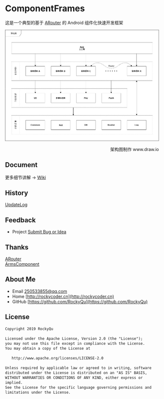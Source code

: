 # ComponentFrames
这是一个典型的基于 [ARouter](https://github.com/alibaba/ARouter) 的 Android 组件化快速开发框架

![ArchitectureImage](https://github.com/RockyQu/ComponentFrames/blob/master/ImageFolder/ArchitectureImage.jpg "ArchitectureImage")
<p align="right">架构图制作 www.draw.io</p>

## Document
更多细节讲解 → [Wiki](https://github.com/RockyQu/ComponentFrames/wiki)  

## History
[UpdateLog](https://github.com/RockyQu/Logg/releases)   

## Feedback
* Project  [Submit Bug or Idea](https://github.com/RockyQu/ComponentFrames/issues)   

## Thanks
[ARouter](https://github.com/alibaba/ARouter)  
[ArmsComponent](https://github.com/JessYanCoding/ArmsComponent)  

## About Me
* Email [250533855@qq.com](250533855@qq.com)  
* Home [http://rockycoder.cn](http://rockycoder.cn)  
* GitHub [https://github.com/RockyQu](https://github.com/RockyQu)  

## License
```
Copyright 2019 RockyQu

Licensed under the Apache License, Version 2.0 (the "License");
you may not use this file except in compliance with the License.
You may obtain a copy of the License at

   http://www.apache.org/licenses/LICENSE-2.0

Unless required by applicable law or agreed to in writing, software
distributed under the License is distributed on an "AS IS" BASIS,
WITHOUT WARRANTIES OR CONDITIONS OF ANY KIND, either express or implied.
See the License for the specific language governing permissions and
limitations under the License.
```
